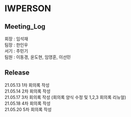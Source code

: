 # IWPERSON
## Meeting_Log  
회장 : 임석재  
팀장 : 한인우  
서기 : 주민기  
팀원 : 이동경, 윤도현, 임영훈, 이선민  

## Release
21.05.13 1차 회의록 작성  
21.05.14 2차 회의록 작성  
21.05.17 3차 회의록 작성 (회의록 양식 수정 및 1,2,3 회의록 리뉴얼)  
21.05.18 4차 회의록 작성  
21.05.20 5차 회의록 작성
